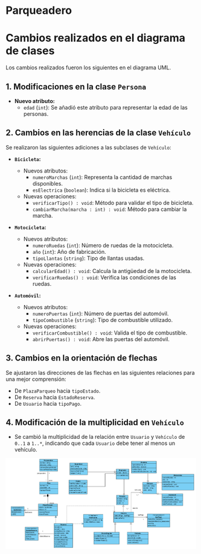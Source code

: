 # Parqueadero

# Cambios realizados en el diagrama de clases

Los cambios realizados fueron los siguientes en el diagrama UML.

## 1. Modificaciones en la clase `Persona`
- **Nuevo atributo:**
  - `edad` (`int`): Se añadió este atributo para representar la edad de las personas.

## 2. Cambios en las herencias de la clase `Vehículo`
Se realizaron las siguientes adiciones a las subclases de `Vehículo`:

- **`Bicicleta`:**
  - Nuevos atributos:
    - `numeroMarchas` (`int`): Representa la cantidad de marchas disponibles.
    - `esElectrica` (`boolean`): Indica si la bicicleta es eléctrica.
  - Nuevas operaciones:
    - `verificarTipo() : void`: Método para validar el tipo de bicicleta.
    - `cambiarMarcha(marcha : int) : void`: Método para cambiar la marcha.

- **`Motocicleta`:**
  - Nuevos atributos:
    - `numeroRuedas` (`int`): Número de ruedas de la motocicleta.
    - `año` (`int`): Año de fabricación.
    - `tipoLlantas` (`string`): Tipo de llantas usadas.
  - Nuevas operaciones:
    - `calcularEdad() : void`: Calcula la antigüedad de la motocicleta.
    - `verificarRuedas() : void`: Verifica las condiciones de las ruedas.

- **`Automóvil`:**
  - Nuevos atributos:
    - `numeroPuertas` (`int`): Número de puertas del automóvil.
    - `tipoCombustible` (`string`): Tipo de combustible utilizado.
  - Nuevas operaciones:
    - `verificarCombustible() : void`: Valida el tipo de combustible.
    - `abrirPuertas() : void`: Abre las puertas del automóvil.

## 3. Cambios en la orientación de flechas
Se ajustaron las direcciones de las flechas en las siguientes relaciones para una mejor comprensión:
- De `PlazaParqueo` hacia `tipoEstado`.
- De `Reserva` hacia `EstadoReserva`.
- De `Usuario` hacia `tipoPago`.

## 4. Modificación de la multiplicidad en `Vehículo`
- Se cambió la multiplicidad de la relación entre `Usuario` y `Vehículo` de `0..1` a `1..*`, indicando que cada `Usuario` debe tener al menos un vehículo.


![Descripción de la imagen](DiagramaParqueadero.png)

